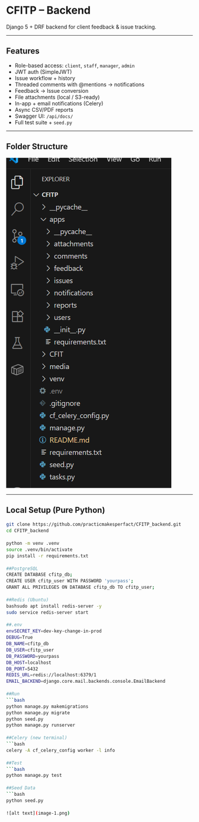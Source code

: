 # CFITP – Backend

Django 5 + DRF backend for client feedback & issue tracking.

---

## Features
- Role-based access: `client`, `staff`, `manager`, `admin`  
- JWT auth (SimpleJWT)  
- Issue workflow + history  
- Threaded comments with @mentions → notifications  
- Feedback → Issue conversion  
- File attachments (local / S3-ready)  
- In-app + email notifications (Celery)  
- Async CSV/PDF reports  
- Swagger UI: `/api/docs/`  
- Full test suite + `seed.py`

---

## Folder Structure
![alt text](image.png)

---

## Local Setup (Pure Python)

```bash
git clone https://github.com/practicmakesperfact/CFITP_backend.git
cd CFITP_backend

python -m venv .venv
source .venv/bin/activate
pip install -r requirements.txt

##PostgreSQL
CREATE DATABASE cfitp_db;
CREATE USER cfitp_user WITH PASSWORD 'yourpass';
GRANT ALL PRIVILEGES ON DATABASE cfitp_db TO cfitp_user;

##Redis (Ubuntu)
bashsudo apt install redis-server -y
sudo service redis-server start

##.env
envSECRET_KEY=dev-key-change-in-prod
DEBUG=True
DB_NAME=cfitp_db
DB_USER=cfitp_user
DB_PASSWORD=yourpass
DB_HOST=localhost
DB_PORT=5432
REDIS_URL=redis://localhost:6379/1
EMAIL_BACKEND=django.core.mail.backends.console.EmailBackend

##Run
```bash
python manage.py makemigrations
python manage.py migrate
python seed.py
python manage.py runserver

##Celery (new terminal)
```bash
celery -A cf_celery_config worker -l info

##Test
```bash
python manage.py test

##Seed Data
```bash
python seed.py

![alt text](image-1.png)